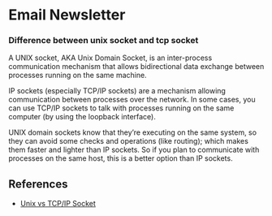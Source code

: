 # Email Newsletter


### Difference between unix socket and tcp socket
A UNIX socket, AKA Unix Domain Socket, is an inter-process communication mechanism that allows bidirectional data exchange between processes running on the same machine.

IP sockets (especially TCP/IP sockets) are a mechanism allowing communication between processes over the network. In some cases, you can use TCP/IP sockets to talk with processes running on the same computer (by using the loopback interface).

UNIX domain sockets know that they’re executing on the same system, so they can avoid some checks and operations (like routing); which makes them faster and lighter than IP sockets. So if you plan to communicate with processes on the same host, this is a better option than IP sockets.



## References

- [Unix vs TCP/IP Socket](https://serverfault.com/questions/124517/what-is-the-difference-between-unix-sockets-and-tcp-ip-sockets)
